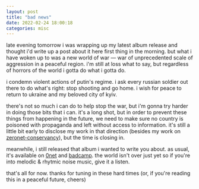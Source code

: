 ```yaml
---
layout: post
title: "bad news"
date: 2022-02-24 18:00:18
categories: misc
---
```


late evening tomorrow i was wrapping up my latest album release and thought i'd
write up a post about it here first thing in the morning. but what i have woken
up to was a new world of war — war of unprecedented scale of aggression in a
peaceful region. i'm still at loss what to say, but regardless of horrors of the
world i gotta do what i gotta do.

<cut/>

i condemn violent actions of putin's regime. i ask every russian soldier out
there to do what's right: stop shooting and go home. i wish for peace to return
to ukraine and my beloved city of kyiv.

there's not so much i can do to help stop the war, but i'm gonna try harder in
doing those bits that i can. it's a long shot, but in order to prevent these
things from happening in the future, we need to make sure no country is poisoned
with propaganda and left without access to information. it's still a little bit
early to disclose my work in that direction (besides my work on
[zeronet-conservancy](https://github.com/zeronet-conservancy/zeronet-conservancy/)), but the time is closing in.

meanwhile, i still released that album i wanted to write you about. as usual,
it's available on
[0net](http://127.0.0.1:43110/1FiHm91tcDdjkiGkHZH2xoMc7Qmzrh8sv3/nois-tar/) and
[badcamp](https://caryoscelus.bandcamp.com/album/nois-tar). the world isn't over
just yet so if you're into melodic & rhytmic noise music, give it a listen.

that's all for now. thanks for tuning in these hard times (or, if you're reading
this in a peaceful future, cheers)
